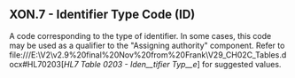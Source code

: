 ## XON.7 - Identifier Type Code (ID)

A code corresponding to the type of identifier. In some cases, this code may be used as a qualifier to the "Assigning authority" component. Refer to file:///E:\V2\v2.9%20final%20Nov%20from%20Frank\V29_CH02C_Tables.docx#HL70203[_HL7 Table 0203 - Iden__tifier Typ__e_] for suggested values.
